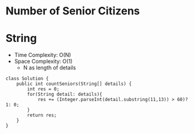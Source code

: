 # Number of Senior Citizens

# String

- Time Complexity: O(N)
- Space Complexity: O(1)
  - N as length of details

```
class Solution {
    public int countSeniors(String[] details) {
        int res = 0;
        for(String detail: details){
            res += (Integer.parseInt(detail.substring(11,13)) > 60)? 1: 0;
        }
        return res;
    }
}
```

